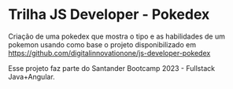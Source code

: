 # Trilha JS Developer - Pokedex

Criação de uma pokedex que mostra o tipo e as habilidades de um pokemon usando como base o projeto disponibilizado em https://github.com/digitalinnovationone/js-developer-pokedex

Esse projeto faz parte do Santander Bootcamp 2023 - Fullstack Java+Angular.
